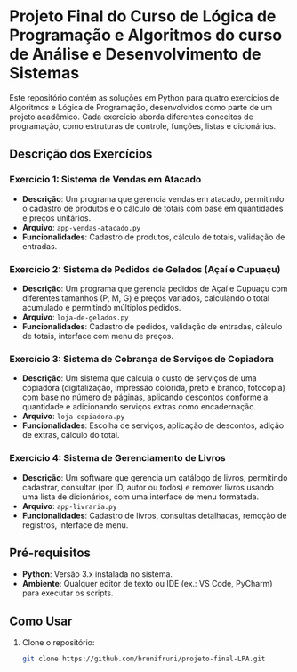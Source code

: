 # Projeto Final do Curso de Lógica de Programação e Algoritmos do curso de Análise e Desenvolvimento de Sistemas

Este repositório contém as soluções em Python para quatro exercícios de Algoritmos e Lógica de Programação, desenvolvidos como parte de um projeto acadêmico. Cada exercício aborda diferentes conceitos de programação, como estruturas de controle, funções, listas e dicionários.

## Descrição dos Exercícios

### Exercício 1: Sistema de Vendas em Atacado
- **Descrição**: Um programa que gerencia vendas em atacado, permitindo o cadastro de produtos e o cálculo de totais com base em quantidades e preços unitários.
- **Arquivo**: `app-vendas-atacado.py`
- **Funcionalidades**: Cadastro de produtos, cálculo de totais, validação de entradas.

### Exercício 2: Sistema de Pedidos de Gelados (Açaí e Cupuaçu)
- **Descrição**: Um programa que gerencia pedidos de Açaí e Cupuaçu com diferentes tamanhos (P, M, G) e preços variados, calculando o total acumulado e permitindo múltiplos pedidos.
- **Arquivo**: `loja-de-gelados.py`
- **Funcionalidades**: Cadastro de pedidos, validação de entradas, cálculo de totais, interface com menu de preços.

### Exercício 3: Sistema de Cobrança de Serviços de Copiadora
- **Descrição**: Um sistema que calcula o custo de serviços de uma copiadora (digitalização, impressão colorida, preto e branco, fotocópia) com base no número de páginas, aplicando descontos conforme a quantidade e adicionando serviços extras como encadernação.
- **Arquivo**: `loja-copiadora.py`
- **Funcionalidades**: Escolha de serviços, aplicação de descontos, adição de extras, cálculo do total.

### Exercício 4: Sistema de Gerenciamento de Livros
- **Descrição**: Um software que gerencia um catálogo de livros, permitindo cadastrar, consultar (por ID, autor ou todos) e remover livros usando uma lista de dicionários, com uma interface de menu formatada.
- **Arquivo**: `app-livraria.py`
- **Funcionalidades**: Cadastro de livros, consultas detalhadas, remoção de registros, interface de menu.

## Pré-requisitos
- **Python**: Versão 3.x instalada no sistema.
- **Ambiente**: Qualquer editor de texto ou IDE (ex.: VS Code, PyCharm) para executar os scripts.

## Como Usar
1. Clone o repositório:
   ```bash
   git clone https://github.com/brunifruni/projeto-final-LPA.git
